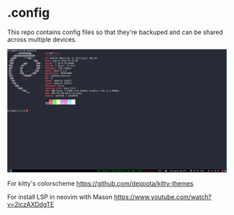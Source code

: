 # .config
This repo contains config files so that they're backuped and can be shared across multiple devices.

<img src="desktop.png"/>

For kitty's colorscheme https://github.com/dexpota/kitty-themes

For install LSP in neovim with Mason https://www.youtube.com/watch?v=2iczAXDdgTE
